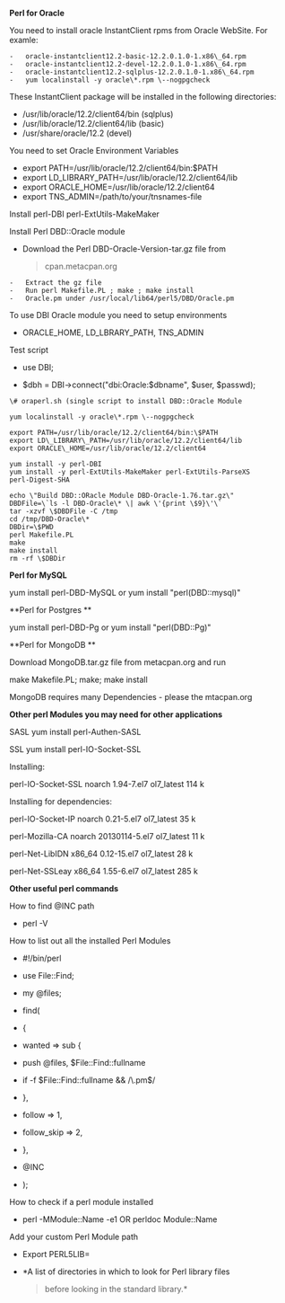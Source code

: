 **Perl for Oracle**

You need to install oracle InstantClient rpms from Oracle WebSite. For
examle:
```
-   oracle-instantclient12.2-basic-12.2.0.1.0-1.x86\_64.rpm
-   oracle-instantclient12.2-devel-12.2.0.1.0-1.x86\_64.rpm
-   oracle-instantclient12.2-sqlplus-12.2.0.1.0-1.x86\_64.rpm
-   yum localinstall -y oracle\*.rpm \--nogpgcheck
```
These InstantClient package will be installed in the following
directories:

-   /usr/lib/oracle/12.2/client64/bin (sqlplus)
-   /usr/lib/oracle/12.2/client64/lib (basic)
-   /usr/share/oracle/12.2 (devel)

You need to set Oracle Environment Variables

-   export PATH=/usr/lib/oracle/12.2/client64/bin:\$PATH
-   export LD\_LIBRARY\_PATH=/usr/lib/oracle/12.2/client64/lib
-   export ORACLE\_HOME=/usr/lib/oracle/12.2/client64
-   export TNS\_ADMIN=/path/to/your/tnsnames-file

Install perl-DBI perl-ExtUtils-MakeMaker

Install Perl DBD::Oracle module

-   Download the Perl DBD-Oracle-Version-tar.gz file from
    > cpan.metacpan.org
```
-   Extract the gz file
-   Run perl Makefile.PL ; make ; make install
-   Oracle.pm under /usr/local/lib64/perl5/DBD/Oracle.pm
```
To use DBI Oracle module you need to setup environments

-   ORACLE\_HOME, LD\_LBRARY\_PATH, TNS\_ADMIN

Test script

-   use DBI;

-   \$dbh = DBI-\>connect(\"dbi:Oracle:\$dbname\", \$user, \$passwd);
```
\# oraperl.sh (single script to install DBD::Oracle Module

yum localinstall -y oracle\*.rpm \--nogpgcheck

export PATH=/usr/lib/oracle/12.2/client64/bin:\$PATH
export LD\_LIBRARY\_PATH=/usr/lib/oracle/12.2/client64/lib
export ORACLE\_HOME=/usr/lib/oracle/12.2/client64

yum install -y perl-DBI
yum install -y perl-ExtUtils-MakeMaker perl-ExtUtils-ParseXS
perl-Digest-SHA

echo \"Build DBD::ORacle Module DBD-Oracle-1.76.tar.gz\"
DBDFile=\`ls -l DBD-Oracle\* \| awk \'{print \$9}\'\`
tar -xzvf \$DBDFile -C /tmp
cd /tmp/DBD-Oracle\*
DBDir=\$PWD
perl Makefile.PL
make
make install
rm -rf \$DBDir
```
**Perl for MySQL**

yum install perl-DBD-MySQL or yum install \"perl(DBD::mysql)\"

**Perl for Postgres **

yum install perl-DBD-Pg or yum install \"perl(DBD::Pg)\"

**Perl for MongoDB **

Download MongoDB.tar.gz file from metacpan.org and run

make Makefile.PL; make; make install

MongoDB requires many Dependencies - please the mtacpan.org

**Other perl Modules you may need for other applications**

SASL yum install perl-Authen-SASL

SSL yum install perl-IO-Socket-SSL

Installing:

perl-IO-Socket-SSL noarch 1.94-7.el7 ol7\_latest 114 k

Installing for dependencies:

perl-IO-Socket-IP noarch 0.21-5.el7 ol7\_latest 35 k

perl-Mozilla-CA noarch 20130114-5.el7 ol7\_latest 11 k

perl-Net-LibIDN x86\_64 0.12-15.el7 ol7\_latest 28 k

perl-Net-SSLeay x86\_64 1.55-6.el7 ol7\_latest 285 k

**Other useful perl commands**

How to find \@INC path

-   perl -V

How to list out all the installed Perl Modules

-   \#!/bin/perl

-   use File::Find;

-   my \@files;

-   find(

-   {

-   wanted =\> sub {

-   push \@files, \$File::Find::fullname

-   if -f \$File::Find::fullname && /\\.pm\$/

-   },

-   follow =\> 1,

-   follow\_skip =\> 2,

-   },

-   \@INC

-   );

How to check if a perl module installed

-   perl -MModule::Name -e1 OR perldoc Module::Name

Add your custom Perl Module path

-   Export PERL5LIB=

-   *A list of directories in which to look for Perl library files
    > before looking in the standard library.*
